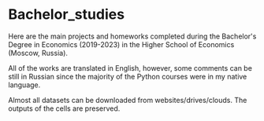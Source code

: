 # Bachelor_studies

Here are the main projects and homeworks completed during the Bachelor's Degree in Economics (2019-2023) in the Higher School of Economics (Moscow, Russia).

All of the works are translated in English, however, some comments can be still in Russian since the majority of the Python courses were in my native language.

Almost all datasets can be downloaded from websites/drives/clouds. The outputs of the cells are preserved.

